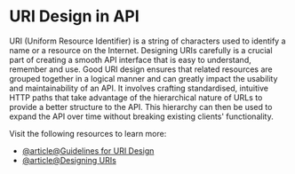 # URI Design in API

URI (Uniform Resource Identifier) is a string of characters used to identify a name or a resource on the Internet. Designing URIs carefully is a crucial part of creating a smooth API interface that is easy to understand, remember and use. Good URI design ensures that related resources are grouped together in a logical manner and can greatly impact the usability and maintainability of an API. It involves crafting standardised, intuitive HTTP paths that take advantage of the hierarchical nature of URLs to provide a better structure to the API. This hierarchy can then be used to expand the API over time without breaking existing clients' functionality.

Visit the following resources to learn more:

- [@article@Guidelines for URI Design](https://css-tricks.com/guidelines-for-uri-design/)
- [@article@Designing URIs](https://www.oreilly.com/library/view/restful-web-services/9780596809140/ch04.html)